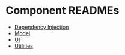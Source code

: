 # Component READMEs

- [Dependency Injection](./DI/README.md)
- [Model](./Model/README.md)
- [UI](./UI/README.md)
- [Utilities](./Util/README.md)

